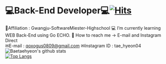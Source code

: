 # 💻Back-End Developer💻[![Hits](https://hits.seeyoufarm.com/api/count/incr/badge.svg?url=https%3A%2F%2Fgithub.com%2Fqoxogus%2Fhit-counter)](https://hits.seeyoufarm.com)
🏫Affiliation : Gwangju-SoftwareMiester-Highschool
💻 I’m currently learning WEB Back-End using Go ECHO.
📩 How to reach me -> E-mail and Instagram Direct  
✉E-mail : <qoxogus0809@gmail.com>
✉Instagram ID : tae_hyeon04
![Baetaehyeon's github stats](https://github-readme-stats.vercel.app/api?username=qoxogus&show_icons=true)  
[![Top Langs](https://github-readme-stats.vercel.app/api/top-langs/?username=qoxogus&layout=compact)](https://github.com/anuraghazra/github-readme-stats)


<!--
**qoxogus/qoxogus** is a ✨ _special_ ✨ repository because its `README.md` (this file) appears on your GitHub profile.

Here are some ideas to get you started:

- 🔭 I’m currently working on ...
- 🌱 I’m currently learning ...
- 👯 I’m looking to collaborate on ...
- 🤔 I’m looking for help with ...
- 💬 Ask me about ...
- 📫 How to reach me: ...
- 😄 Pronouns: ...
- ⚡ Fun fact: ...
